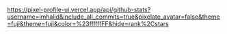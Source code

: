 https://pixel-profile-ui.vercel.app/api/github-stats?username=imhalid&include_all_commits=true&pixelate_avatar=false&theme=fuji&theme=fuji&color=%23ffffffFF&hide=rank%2Cstars

<!---
tonio-chopy/tonio-chopy is a ✨ special ✨ repository because its `README.md` (this file) appears on your GitHub profile.
You can click the Preview link to take a look at your changes.
--->
